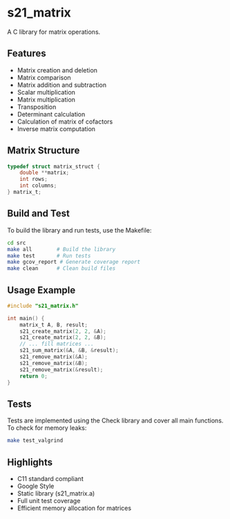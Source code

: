 # s21_matrix

A C library for matrix operations.

## Features

- Matrix creation and deletion
- Matrix comparison
- Matrix addition and subtraction
- Scalar multiplication
- Matrix multiplication
- Transposition
- Determinant calculation
- Calculation of matrix of cofactors
- Inverse matrix computation

## Matrix Structure

```c
typedef struct matrix_struct {
    double **matrix;
    int rows;
    int columns;
} matrix_t;
```

## Build and Test

To build the library and run tests, use the Makefile:

```sh
cd src
make all        # Build the library
make test       # Run tests
make gcov_report # Generate coverage report
make clean      # Clean build files
```

## Usage Example

```c
#include "s21_matrix.h"

int main() {
    matrix_t A, B, result;
    s21_create_matrix(2, 2, &A);
    s21_create_matrix(2, 2, &B);
    // ... fill matrices ...
    s21_sum_matrix(&A, &B, &result);
    s21_remove_matrix(&A);
    s21_remove_matrix(&B);
    s21_remove_matrix(&result);
    return 0;
}
```

## Tests

Tests are implemented using the Check library and cover all main functions. To check for memory leaks:

```sh
make test_valgrind
```

## Highlights

- C11 standard compliant
- Google Style
- Static library (s21_matrix.a)
- Full unit test coverage
- Efficient memory allocation for matrices 